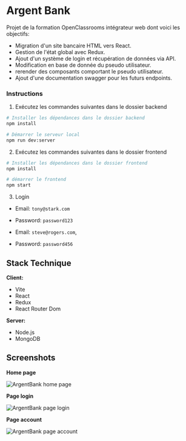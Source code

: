 # Argent Bank

Projet de la formation OpenClassrooms intégrateur web dont voici les objectifs:

- Migration d'un site bancaire HTML vers React.
- Gestion de l'état global avec Redux.
- Ajout d'un système de login et récupération de données via API.
- Modification en base de donnée du pseudo utilisateur.
- rerender des composants comportant le pseudo utilisateur.
- Ajout d'une documentation swagger pour les futurs endpoints.

### Instructions

1. Exécutez les commandes suivantes dans le dossier backend

```bash
# Installer les dépendances dans le dossier backend
npm install

# Démarrer le serveur local
npm run dev:server

```

2. Exécutez les commandes suivantes dans le dossier frontend

```bash
# Installer les dépendances dans le dossier frontend
npm install

# démarrer le frontend
npm start
```

3. Login

- Email: `tony@stark.com`
- Password: `password123`

- Email: `steve@rogers.com`,
- Password: `password456`

## Stack Technique

**Client:**

- Vite
- React
- Redux
- React Router Dom

**Server:**

- Node.js
- MongoDB

## Screenshots

**Home page**

![ArgentBank home page](https://github.com/Yelhie/ArgentBank/tree/main/screenshot/argentbank_24140917.jpg)

**Page login**

![ArgentBank page login](https://github.com/Yelhie/ArgentBank/tree/main/screenshot/argentbank_24140801.jpg)

**Page account**

![ArgentBank page account](https://github.com/Yelhie/ArgentBank/tree/main/screenshot/argentbank_24140719.jpg)
